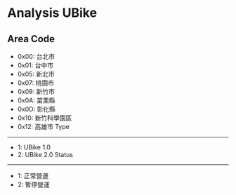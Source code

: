 # Analysis UBike
Area Code
---------
* 0x00: 台北市
* 0x01: 台中市
* 0x05: 新北市
* 0x07: 桃園市
* 0x09: 新竹市
* 0x0A: 苗栗縣
* 0x0D: 彰化縣
* 0x10: 新竹科學園區
* 0x12: 高雄市
Type
----
* 1: UBike 1.0
* 2: UBike 2.0
Status
------
* 1: 正常營運
* 2: 暫停營運
